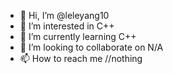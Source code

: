 - 👋 Hi, I’m @leleyang10
- 👀 I’m interested in C++
- 🌱 I’m currently learning C++
- 💞️ I’m looking to collaborate on N/A
- 📫 How to reach me //nothing

<!---
leleyang10/leleyang10 is a ✨ special ✨ repository because its `README.md` (this file) appears on your GitHub profile.
You can click the Preview link to take a look at your changes.
--->
